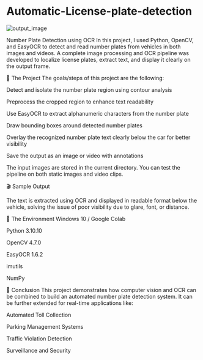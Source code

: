 # Automatic-License-plate-detection
![output_image](https://github.com/user-attachments/assets/4efa3911-2144-4b0d-a3a4-836a2dec6c21)

Number Plate Detection using OCR
In this project, I used Python, OpenCV, and EasyOCR to detect and read number plates from vehicles in both images and videos. A complete image processing and OCR pipeline was developed to localize license plates, extract text, and display it clearly on the output frame.

📌 The Project
The goals/steps of this project are the following:

Detect and isolate the number plate region using contour analysis

Preprocess the cropped region to enhance text readability

Use EasyOCR to extract alphanumeric characters from the number plate

Draw bounding boxes around detected number plates

Overlay the recognized number plate text clearly below the car for better visibility

Save the output as an image or video with annotations

The input images are stored in the current directory. You can test the pipeline on both static images and video clips.

🎬 Sample Output


The text is extracted using OCR and displayed in readable format below the vehicle, solving the issue of poor visibility due to glare, font, or distance.

🧪 The Environment
Windows 10 / Google Colab

Python 3.10.10

OpenCV 4.7.0

EasyOCR 1.6.2

imutils

NumPy

🎯 Conclusion
This project demonstrates how computer vision and OCR can be combined to build an automated number plate detection system. It can be further extended for real-time applications like:

Automated Toll Collection

Parking Management Systems

Traffic Violation Detection

Surveillance and Security

